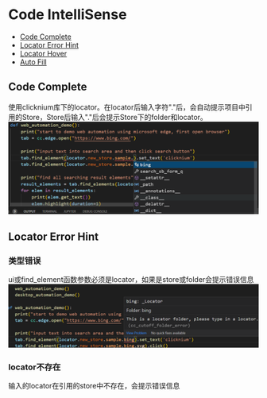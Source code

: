# Code IntelliSense<!-- {docsify-ignore-all} -->

  - [Code Complete](#edit-store)
  - [Locator Error Hint](#edit-folder)
  - [Locator Hover](#edit-locator)
  - [Auto Fill](#edit-locator)


## Code Complete
使用clicknium库下的locator。在locator后输入字符"."后，会自动提示项目中引用的Store，Store后输入"."后会提示Store下的folder和locator。
![code complete](../../img/vscode-code-complete.png)

## Locator Error Hint
### 类型错误
ui或find_element函数参数必须是locator，如果是store或folder会提示错误信息
![type error](../../img/vscode-type-error.png)
### locator不存在
输入的locator在引用的store中不存在，会提示错误信息
